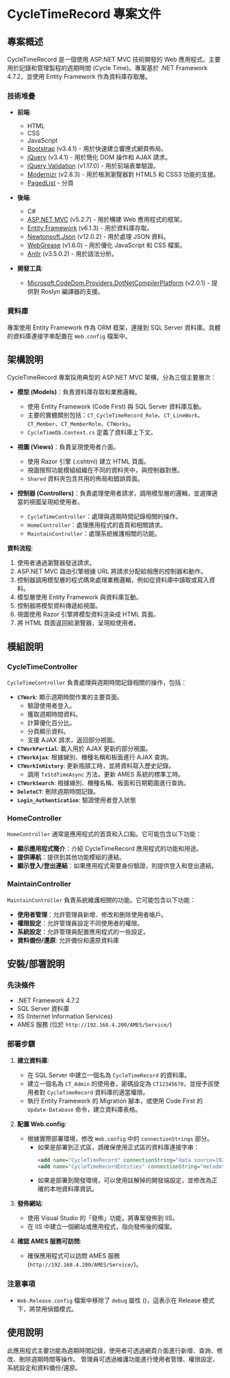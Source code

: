 # CycleTimeRecord 專案文件

## 專案概述

CycleTimeRecord 是一個使用 ASP.NET MVC 技術開發的 Web 應用程式，主要用於記錄和管理製程的週期時間 (Cycle Time)。專案基於 .NET Framework 4.7.2，並使用 Entity Framework 作為資料庫存取層。

### 技術堆疊

*   **前端**:
    *   HTML
    *   CSS
    *   JavaScript
    *   [Bootstrap](https://getbootstrap.com/) (v3.4.1) - 用於快速建立響應式網頁佈局。
    *   [jQuery](https://jquery.com/) (v3.4.1) - 用於簡化 DOM 操作和 AJAX 請求。
    *   [jQuery Validation](https://jqueryvalidation.org/) (v1.17.0) - 用於前端表單驗證。
    *   [Modernizr](https://modernizr.com/) (v2.8.3) - 用於檢測瀏覽器對 HTML5 和 CSS3 功能的支援。
    *   [PagedList](https://github.com/troygoode/PagedList) - 分頁

*   **後端**:
    *   C#
    *   [ASP.NET MVC](https://dotnet.microsoft.com/apps/aspnet/mvc) (v5.2.7) - 用於構建 Web 應用程式的框架。
    *   [Entity Framework](https://docs.microsoft.com/en-us/ef/) (v6.1.3) - 用於資料庫存取。
    *   [Newtonsoft.Json](https://www.newtonsoft.com/json) (v12.0.2) - 用於處理 JSON 資料。
    *   [WebGrease](https://github.com/madskristensen/WebGrease) (v1.6.0) - 用於優化 JavaScript 和 CSS 檔案。
    *   [Antlr](https://www.antlr.org/) (v3.5.0.2) - 用於語法分析。

*   **開發工具**:
    *   [Microsoft.CodeDom.Providers.DotNetCompilerPlatform](https://docs.microsoft.com/en-us/dotnet/api/microsoft.codedom.providers.dotnetcompilerplatform) (v2.0.1) - 提供對 Roslyn 編譯器的支援。

### 資料庫

專案使用 Entity Framework 作為 ORM 框架，連接到 SQL Server 資料庫。具體的資料庫連接字串配置在 `Web.config` 檔案中。

## 架構說明

CycleTimeRecord 專案採用典型的 ASP.NET MVC 架構，分為三個主要層次：

*   **模型 (Models)**：負責資料庫存取和業務邏輯。
    *   使用 Entity Framework (Code First) 與 SQL Server 資料庫互動。
    *   主要的實體類別包括：`CT_CycleTimeRecord_Role`、`CT_LineWork`、`CT_Member`、`CT_MemberRole`、`CTWorks`。
    *   `CycleTimeDb.Context.cs` 定義了資料庫上下文。

*   **視圖 (Views)**：負責呈現使用者介面。
    *   使用 Razor 引擎 (.cshtml) 建立 HTML 頁面。
    *   視圖按照功能模組組織在不同的資料夾中，與控制器對應。
    *   `Shared` 資料夾包含共用的佈局和錯誤頁面。

*   **控制器 (Controllers)**：負責處理使用者請求，調用模型層的邏輯，並選擇適當的視圖呈現給使用者。
    *   `CycleTimeController`：處理與週期時間記錄相關的操作。
    *   `HomeController`：處理應用程式的首頁和相關請求。
    *   `MaintainController`：處理系統維護相關的功能。

**資料流程**:

1.  使用者通過瀏覽器發送請求。
2.  ASP.NET MVC 路由引擎根據 URL 將請求分配給相應的控制器和動作。
3.  控制器調用模型層的程式碼來處理業務邏輯，例如從資料庫中讀取或寫入資料。
4.  模型層使用 Entity Framework 與資料庫互動。
5.  控制器將模型資料傳遞給視圖。
6.  視圖使用 Razor 引擎將模型資料渲染成 HTML 頁面。
7.  將 HTML 頁面返回給瀏覽器，呈現給使用者。

## 模組說明

### CycleTimeController

`CycleTimeController` 負責處理與週期時間記錄相關的操作，包括：

*   **`CTWork`**: 顯示週期時間作業的主要頁面。
    *   驗證使用者登入。
    *   獲取週期時間資料。
    *   計算優化百分比。
    *   分頁顯示資料。
    *   支援 AJAX 請求，返回部分視圖。
*   **`CTWorkPartial`**: 載入用於 AJAX 更新的部分視圖。
*   **`CTWorkAjax`**: 根據線別、機種名稱和板面進行 AJAX 查詢。
*   **`CTWorkInHistory`**: 更新瓶頸工時，並將資料寫入歷史記錄。
    *   調用 `TxStdTimeAsync` 方法，更新 AMES 系統的標準工時。
*   **`CTWorkSearch`**: 根據線別、機種名稱、板面和日期範圍進行查詢。
*   **`DeleteCT`**: 刪除週期時間記錄。
*   **`Login_Authentication`**: 驗證使用者登入狀態

### HomeController

`HomeController` 通常是應用程式的首頁和入口點。它可能包含以下功能：

*   **顯示應用程式簡介**：介紹 CycleTimeRecord 應用程式的功能和用途。
*   **提供導航**：提供到其他功能模組的連結。
*   **顯示登入/登出連結**：如果應用程式需要身份驗證，則提供登入和登出連結。

### MaintainController

`MaintainController` 負責系統維護相關的功能。它可能包含以下功能：

*   **使用者管理**：允許管理員新增、修改和刪除使用者帳戶。
*   **權限設定**：允許管理員設定不同使用者的權限。
*   **系統設定**：允許管理員配置應用程式的一些設定。
*   **資料備份/還原**: 允許備份和還原資料庫

## 安裝/部署說明

### 先決條件

*   .NET Framework 4.7.2
*   SQL Server 資料庫
*   IIS (Internet Information Services)
*   AMES 服務 (位於 `http://192.168.4.200/AMES/Service/`)

### 部署步驟

1.  **建立資料庫**:
    *   在 SQL Server 中建立一個名為 `CycleTimeRecord` 的資料庫。
    *   建立一個名為 `CT_Admin` 的使用者，密碼設定為 `CT12345678`，並授予該使用者對 `CycleTimeRecord` 資料庫的適當權限。
    *   執行 Entity Framework 的 Migration 腳本，或使用 Code First 的 `Update-Database` 命令，建立資料庫表格。

2.  **配置 Web.config**:
    *   根據實際部署環境，修改 `Web.config` 中的 `connectionStrings` 部分。
        *   如果是部署到正式區，請確保使用正式區的資料庫連接字串：
            ```xml
            <add name="CycleTimeRecord" connectionString="data source=192.168.7.39;initial catalog=CycleTimeRecord;User ID=CT_Admin;Password=CT12345678;MultipleActiveResultSets=True;App=EntityFramework" providerName="System.Data.SqlClient" />
            <add name="CycleTimeRecordEntities" connectionString="metadata=res://*/Models.CycleTimeDb.csdl|res://*/Models.CycleTimeDb.ssdl|res://*/Models.CycleTimeDb.msl;provider=System.Data.SqlClient;provider connection string="data source=192.168.7.39;initial catalog=CycleTimeRecord;user id=CT_Admin;password=CT12345678;multipleactiveresultsets=True;application name=EntityFramework"" providerName="System.Data.EntityClient" />
            ```
        *   如果是部署到開發環境，可以使用註解掉的開發端設定，並修改為正確的本地資料庫資訊。

3.  **發佈網站**:
    *   使用 Visual Studio 的「發佈」功能，將專案發佈到 IIS。
    *   在 IIS 中建立一個網站或應用程式，指向發佈後的檔案。

4.  **確認 AMES 服務可訪問**:
    *   確保應用程式可以訪問 AMES 服務 (`http://192.168.4.200/AMES/Service/`)。

### 注意事項

*   `Web.Release.config` 檔案中移除了 `debug` 屬性 (<compilation xdt:Transform="RemoveAttributes(debug)" />)，這表示在 Release 模式下，將禁用偵錯模式。

## 使用說明
此應用程式主要功能為週期時間記錄，使用者可透過網頁介面進行新增、查詢、修改、刪除週期時間等操作。
管理員可透過維護功能進行使用者管理、權限設定、系統設定和資料備份/還原。

